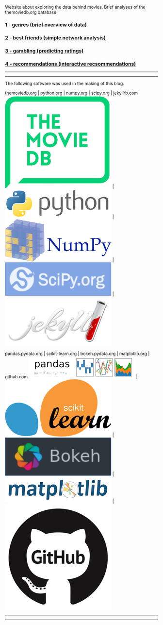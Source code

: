 Website about exploring the data behind movies. Brief analyses of the themoviedb.org database.

### [1 - genres (brief overview of data)](pages/post1.md)
### [2 - best friends (simple network analysis)](pages/post2.md)
### [3 - gambling (predicting ratings)](pages/post3.md)
### [4 - recommendations (interactive recsommendations)](pages/post4.md)



---
---
The following software was used in the making of this blog.

themoviedb.org | python.org | numpy.org | scipy.org | jekyllrb.com
![the movie db](../assets/credit/tmdb.png) | ![python](../assets/credit/python.png) | ![numpy](../assets/credit/numpy.png) | ![scipy](../assets/credit/scipy.png) | ![jekyll](../assets/credit/jekyll.png)

pandas.pydata.org | scikit-learn.org | bokeh.pydata.org | matplotlib.org | github.com
![pandas](../assets/credit/pandas.png) | ![scikit-learn](../assets/credit/scikit.png) | ![bokeh](../assets/credit/bokeh.png) | ![matplotlib](../assets/credit/mpl.png) | ![github](../assets/credit/github.png)

---
---

